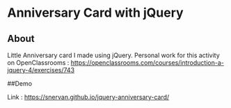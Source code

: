 # Anniversary Card with jQuery

## About

Little Anniversary card I made using jQuery. Personal work for this activity on OpenClassrooms : https://openclassrooms.com/courses/introduction-a-jquery-4/exercises/743

##Demo

Link : https://snervan.github.io/jquery-anniversary-card/
